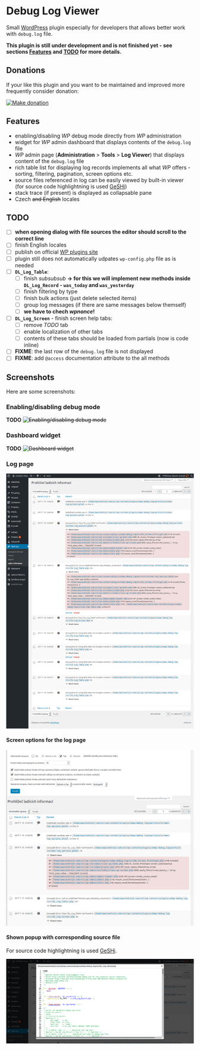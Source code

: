 # Debug Log Viewer

Small [WordPress][1] plugin especially for developers that allows better work with `debug.log` file.

__This plugin is still under development and is not finished yet - see sections [Features](#features) and [TODO](#todo) for more details.__

## Donations

If your like this plugin and you want to be maintained and improved more frequently consider donation:

[![Make donation](https://www.paypalobjects.com/webstatic/paypalme/images/pp_logo_small.png "PayPal.Me, your link to getting paid")][4]

## Features

* enabling/disabling _WP_ debug mode directly from _WP_ administration
* widget for _WP_ admin dashboard that displays contents of the `debug.log` file
* _WP_ admin page (__Administration__ > __Tools__ > __Log Viewer__) that displays content of the `debug.log` file
* rich table list for displaying log records implements all what _WP_ offers - sorting, filtering, pagination, screen options etc.
* source files referenced in log can be easily viewed by built-in viewer (for source code highlightning is used [GeSHi][2])
* stack trace (if present) is displayed as collapsable pane
* Czech ~~and English~~ locales

## TODO

* [ ] __when opening dialog with file sources the editor should scroll to the correct line__
* [ ] finish English locales
* [ ] publish on official [WP plugins site](3)
* [ ] plugin still does not automatically udpates `wp-config.php` file as is needed
* [ ] __`DL_Log_Table`__:
  - [ ] finish _subsubsub_ __-> for this we will implement new methods inside `DL_Log_Record` - `was_today` and `was_yesterday`__
  - [ ] finish filtering by type
  - [ ] finish bulk actions (just delete selected items)
  - [ ] group log messages (if there are same messages below themself)
  - [ ] __we have to chech _wpnonce_!__
* [ ] __`DL_Log_Screen`__ - finish screen help tabs:
  - [ ] remove _TODO_ tab
  - [ ] enable localization of other tabs
  - [ ] contents of these tabs should be loaded from partials (now is code inline)
* [ ] __FIXME__: the last row of the `debug.log` file is not displayed
* [ ] __FIXME__: add `@access` documentation attribute to the all methods

## Screenshots

Here are some screenshots:

### Enabling/disabling debug mode

__TODO__ ~~![Enabling/disabling debug mode](screenshot-04.png "Enabling/disabling debug mode")~~

### Dashboard widget

__TODO__ ~~![Dashboard widget](screenshot-05.png "Dashboard widget")~~

### Log page

![Log page](screenshot-01.png "Log page")

#### Screen options for the log page

![Screen options](screenshot-02.png "Screen options for the log page")

#### Shown popup with corresponding source file

For source code highlightning is used [GeSHi][2].

![Popup with source file](screenshot-03.png "Popup with source file")


[1]: https://wordpress.org/
[2]: http://qbnz.com/highlighter/
[3]: https://wordpress.org/plugins/
[4]: https://www.paypal.me/ondrejd
